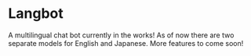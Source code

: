 # Langbot

A multilingual chat bot currently in the works! As of now there are two separate models for English and Japanese. More features to come soon!
